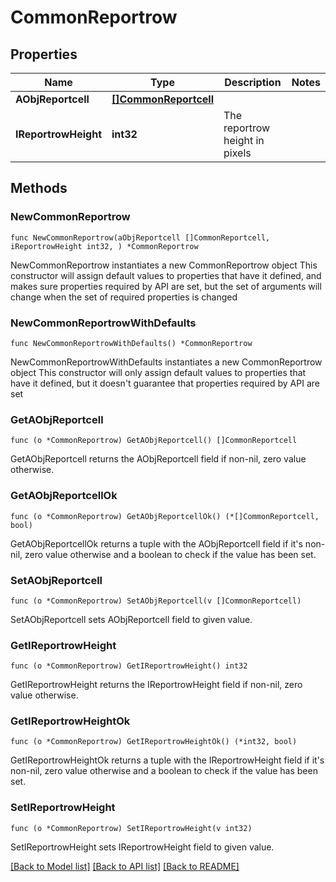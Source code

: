 # CommonReportrow

## Properties

Name | Type | Description | Notes
------------ | ------------- | ------------- | -------------
**AObjReportcell** | [**[]CommonReportcell**](CommonReportcell.md) |  | 
**IReportrowHeight** | **int32** | The reportrow height in pixels | 

## Methods

### NewCommonReportrow

`func NewCommonReportrow(aObjReportcell []CommonReportcell, iReportrowHeight int32, ) *CommonReportrow`

NewCommonReportrow instantiates a new CommonReportrow object
This constructor will assign default values to properties that have it defined,
and makes sure properties required by API are set, but the set of arguments
will change when the set of required properties is changed

### NewCommonReportrowWithDefaults

`func NewCommonReportrowWithDefaults() *CommonReportrow`

NewCommonReportrowWithDefaults instantiates a new CommonReportrow object
This constructor will only assign default values to properties that have it defined,
but it doesn't guarantee that properties required by API are set

### GetAObjReportcell

`func (o *CommonReportrow) GetAObjReportcell() []CommonReportcell`

GetAObjReportcell returns the AObjReportcell field if non-nil, zero value otherwise.

### GetAObjReportcellOk

`func (o *CommonReportrow) GetAObjReportcellOk() (*[]CommonReportcell, bool)`

GetAObjReportcellOk returns a tuple with the AObjReportcell field if it's non-nil, zero value otherwise
and a boolean to check if the value has been set.

### SetAObjReportcell

`func (o *CommonReportrow) SetAObjReportcell(v []CommonReportcell)`

SetAObjReportcell sets AObjReportcell field to given value.


### GetIReportrowHeight

`func (o *CommonReportrow) GetIReportrowHeight() int32`

GetIReportrowHeight returns the IReportrowHeight field if non-nil, zero value otherwise.

### GetIReportrowHeightOk

`func (o *CommonReportrow) GetIReportrowHeightOk() (*int32, bool)`

GetIReportrowHeightOk returns a tuple with the IReportrowHeight field if it's non-nil, zero value otherwise
and a boolean to check if the value has been set.

### SetIReportrowHeight

`func (o *CommonReportrow) SetIReportrowHeight(v int32)`

SetIReportrowHeight sets IReportrowHeight field to given value.



[[Back to Model list]](../README.md#documentation-for-models) [[Back to API list]](../README.md#documentation-for-api-endpoints) [[Back to README]](../README.md)


